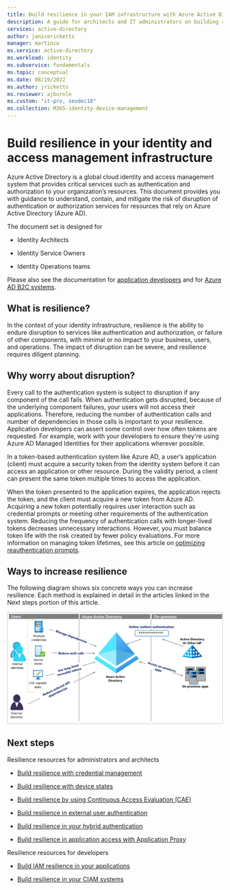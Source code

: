 ```yaml
---
title: Build resilience in your IAM infrastructure with Azure Active Directory
description: A guide for architects and IT administrators on building resilience to disruption of their IAM infrastructure.
services: active-directory
author: janicericketts
manager: martinco
ms.service: active-directory
ms.workload: identity
ms.subservice: fundamentals
ms.topic: conceptual
ms.date: 08/19/2022
ms.author: jricketts
ms.reviewer: ajburnle
ms.custom: "it-pro, seodec18"
ms.collection: M365-identity-device-management
---
```


# Build resilience in your identity and access management infrastructure

Azure Active Directory is a global cloud identity and access management system that provides critical services such as authentication and authorization to your organization’s resources. This document provides you with guidance to understand, contain, and mitigate the risk of disruption of authentication or authorization services for resources that rely on Azure Active Directory (Azure AD). 

The document set is designed for

* Identity Architects

* Identity Service Owners

* Identity Operations teams

Please also see the documentation for [application developers](./resilience-app-development-overview.md) and for [Azure AD B2C systems](resilience-b2c.md).

## What is resilience?

In the context of your identity infrastructure, resilience is the ability to endure disruption to services like authentication and authorization, or failure of other components, with minimal or no impact to your business, users, and operations. The impact of disruption can be severe, and resilience requires diligent planning.

## Why worry about disruption?

Every call to the authentication system is subject to disruption if any component of the call fails. When authentication gets disrupted, because of the underlying component failures, your users will not access their applications. Therefore, reducing the number of authentication calls and number of dependencies in those calls is important to your resilience. Application developers can assert some control over how often tokens are requested. For example, work with your developers to ensure they're using Azure AD Managed Identities for their applications wherever possible. 

In a token-based authentication system like Azure AD, a user’s application (client) must acquire a security token from the identity system before it can access an application or other resource. During the validity period, a client can present the same token multiple times to access the application.

When the token presented to the application expires, the application rejects the token, and the client must acquire a new token from Azure AD. Acquiring a new token potentially requires user interaction such as credential prompts or meeting other requirements of the authentication system. Reducing the frequency of authentication calls with longer-lived tokens decreases unnecessary interactions. However, you must balance token life with the risk created by fewer policy evaluations. For more information on managing token lifetimes, see this article on [optimizing reauthentication prompts](../authentication/concepts-azure-multi-factor-authentication-prompts-session-lifetime.md).

## Ways to increase resilience
The following diagram shows six concrete ways you can increase resilience. Each method is explained in detail in the articles linked in the Next steps portion of this article.
  
![Diagram showing overview of admin resilience](./media/resilience-in-infrastructure/admin-resilience-overview.png)

## Next steps
Resilience resources for administrators and architects
 
* [Build resilience with credential management](resilience-in-credentials.md)

* [Build resilience with device states](resilience-with-device-states.md)

* [Build resilience by using Continuous Access Evaluation (CAE)](resilience-with-continuous-access-evaluation.md)

* [Build resilience in external user authentication](resilience-b2b-authentication.md)

* [Build resilience in your hybrid authentication](resilience-in-hybrid.md)

* [Build resilience in application access with Application Proxy](resilience-on-premises-access.md)

Resilience resources for developers

* [Build IAM resilience in your applications](resilience-app-development-overview.md)

* [Build resilience in your CIAM systems](resilience-b2c.md)
